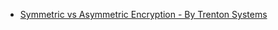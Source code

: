 - [Symmetric vs Asymmetric Encryption - By Trenton Systems](https://www.trentonsystems.com/blog/symmetric-vs-asymmetric-encryption)
